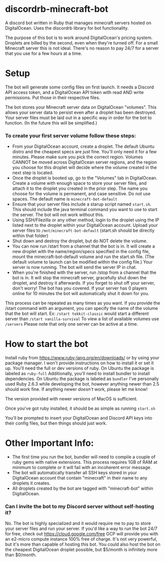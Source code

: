 # discordrb-minecraft-bot
A discord bot written in Ruby that manages minecraft servers hosted on DigitalOcean. Uses the discordrb library for bot functionality.

The purpose of this bot is to work around DigitalOcean's pricing system. Droplets are billed by the second, even when they're turned off. For a small Minecraft server this is not ideal. There's no reason to pay 24/7 for a server that you use for a few hours at a time.

# Setup
The bot will generate some config files on first launch. It needs a Discord API access token, and a DigitalOcean API token with read AND write permissions. Put those in their respective files.

The bot stores your Minecraft server data on DigitalOcean "volumes". This allows your server data to persist even after a droplet has been destroyed. Your server files must be laid out in a specific way in order for the bot to function. (In the future this will be simplified.)

### To create your first server volume follow these steps:
- From your DigitalOcean account, create a droplet. The default Ubuntu distro and the cheapest specs are just fine. You'll only need it for a few minutes. Please make sure you pick the correct region. Volumes CANNOT be moved across DigitalOcean server regions, and the region you choose for this droplet will decide where the volume created in the next step is located.
- Once the droplet is booted up, go to the "Volumes" tab in DigitalOcean. Create a volume with enough space to store your server files, and attach it to the droplet you created in the prior step. The name you choose for the volume is permanent, and case sensitive. Do not use spaces. The default name is `minecraft-bot-default`
- Ensure that your server files include a starup script named `start.sh`. This should include the java terminal command you want to use to start the server. The bot will not work without this.
- Using SSH/Filezilla or any other method, login to the droplet using the IP listed next to the droplet within your DigitalOcean account. Upload your server files to `/mnt/minecraft-bot-default` (start.sh should be directly within that folder)
- Shut down and destroy the droplet, but do NOT delete the volume.
- You can now run /start from a channel that the bot is in. It will create a new droplet with the name/region/specs specified in the config file, mount the minecraft-bot-default volume and run the start.sh file. (The default volume to launch can be modified within the config file.) Your server is now running. The bot will send the server IP in chat.
- When you're finished with the server, run /stop from a channel that the bot is in. It will stop the minecraft server, gracefully shut down the droplet, and destroy it afterwards. If you forget to shut off your server, don't worry! The bot has you covered. If your server has 0 players online for 10 minutes the bot will automatically shut it down for you.

This process can be repeated as many times as you want. If you provide the /start command with an argument, you can specify the name of the volume that the bot will start. Ex: `/start tekkit-classic` would start a different server than `/start vanilla-survival` To view a list of available volumes use `/servers` Please note that only one server can be active at a time.

# How to start the bot
Install ruby from https://www.ruby-lang.org/en/downloads/ or by using your package manager.
I won't provide instructions on how to install it or set it up.
You'll need the full or dev versions of ruby. On Ubuntu the package is labeled as `ruby-full`
Additionally, you'll need to install bundler to install dependencies. On Ubuntu the package is labeled as `bundler`
I've personally used Ruby 2.6.3 while developing the bot, however anything newer than 2.5 should work fine.
If anything newer *doesn't* work, please let me know!

The version provided with newer versions of MacOS is sufficient.

Once you've got ruby installed, it should be as simple as running `start.sh`

You'll be prompted to insert your DigitalOcean and Discord API keys into their config files, but then things should just work.

# Other Important Info:
- The first time you run the bot, bundler will need to compile a couple of ruby gems with native extensions. This process requires 1GB of RAM at minimum to complete or it will fail with an incoherent error message.
- The bot will automatically transfer all SSH keys stored in your DigitalOcean account that contain "minecraft" in their name to any droplets it creates.
- All droplets created by the bot are tagged with "minecraft-bot" within DigitalOcean.

### Can I invite the bot to my Discord server without self-hosting it?
No. The bot is highly specialized and it would require me to pay to store your server files and run your server. If you'd like a way to run the bot 24/7 for free, check out https://cloud.google.com/free
GCP will provide you with an e2-micro compute instance 100% free of charge. It's not very powerful, but it's more than capable of hosting this bot. You could also host the bot on the cheapest DigitalOcean droplet possible, but $5/month is infinitely more than $0/month.
